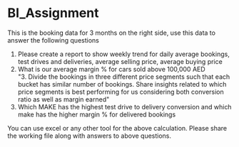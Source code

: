 # BI_Assignment
This is the booking data for 3 months on the right side, use this data to answer the following questions					
					
1. Please create a report to show weekly trend for daily average bookings, test drives and deliveries, average selling price, average buying price					
2. What is our average margin % for cars sold above 100,000 AED					
"3. Divide the bookings in three different price segments such that each bucket has similar number of bookings.
Share insights related to which price segments is best performing for us considering both conversion ratio as well as margin earned"					
4. Which MAKE has the highest test drive to delivery conversion and which make has the higher margin % for delivered bookings					
					
You can use excel or any other tool for the above calculation. Please share the working file along with answers to above questions.					
